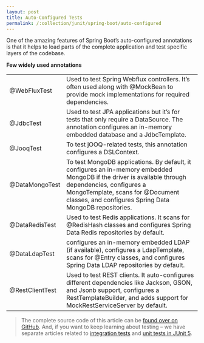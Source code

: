 ```yaml
---
layout: post
title: Auto-Configured Tests
permalink: /:collection/junit/spring-boot/auto-configured
---
```


One of the amazing features of Spring Boot’s auto-configured annotations is that it helps to load parts of the complete application and test specific layers of the codebase.

**Few widely used annotations**

|||
|---|---|
|@WebFluxTest|Used to test Spring Webflux controllers. It’s often used along with @MockBean to provide mock implementations for required dependencies.|
|@JdbcTest|Used to test JPA applications but it’s for tests that only require a DataSource. The annotation configures an in-memory embedded database and a JdbcTemplate.|
|@JooqTest|To test jOOQ-related tests, this annotation configures a DSLContext.|
|@DataMongoTest| To test MongoDB applications. By default, it configures an in-memory embedded MongoDB if the driver is available through dependencies, configures a MongoTemplate, scans for @Document classes, and configures Spring Data MongoDB repositories.|
|@DataRedisTest|Used to test Redis applications. It scans for @RedisHash classes and configures Spring Data Redis repositories by default.|
|@DataLdapTest|configures an in-memory embedded LDAP (if available), configures a LdapTemplate, scans for @Entry classes, and configures Spring Data LDAP repositories by default.|
|@RestClientTest|Used to test REST clients. It auto-configures different dependencies like Jackson, GSON, and Jsonb support, configures a RestTemplateBuilder, and adds support for MockRestServiceServer by default.|

> The complete source code of this article can be [found over on GitHub](https://github.com/eugenp/tutorials/tree/master/spring-boot).
> And, if you want to keep learning about testing – we have separate articles related to [integration tests](https://www.baeldung.com/integration-testing-in-spring) and [unit tests in JUnit 5](https://www.baeldung.com/junit-5).
